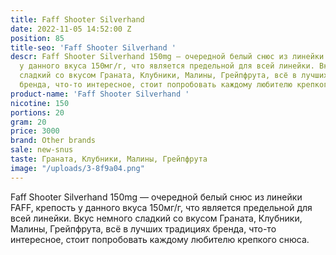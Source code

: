 ```yaml
---
title: Faff Shooter Silverhand
date: 2022-11-05 14:52:00 Z
position: 85
title-seo: 'Faff Shooter Silverhand '
descr: Faff Shooter Silverhand 150mg — очередной белый снюс из линейки FAFF, крепость
  у данного вкуса 150мг/г, что является предельной для всей линейки. Вкус немного
  сладкий со вкусом Граната, Клубники, Малины, Грейпфрута, всё в лучших традициях
  бренда, что-то интересное, стоит попробовать каждому любителю крепкого снюса.
product-name: 'Faff Shooter Silverhand '
nicotine: 150
portions: 20
gram: 20
price: 3000
brand: Other brands
sale: new-snus
taste: Граната, Клубники, Малины, Грейпфрута
image: "/uploads/3-8f9a04.png"
---
```


Faff Shooter Silverhand 150mg — очередной белый снюс из линейки FAFF, крепость у данного вкуса 150мг/г, что является предельной для всей линейки. Вкус немного сладкий со вкусом Граната, Клубники, Малины, Грейпфрута, всё в лучших традициях бренда, что-то интересное, стоит попробовать каждому любителю крепкого снюса.